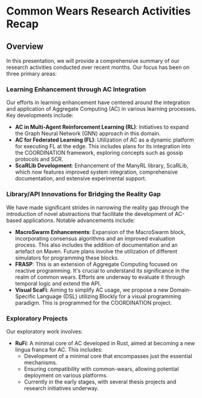 # Common Wears Research Activities Recap

## Overview
In this presentation, we will provide a comprehensive summary of our research activities conducted over recent months. Our focus has been on three primary areas:

### Learning Enhancement through AC Integration
Our efforts in learning enhancement have centered around the integration and application of Aggregate Computing (AC) in various learning processes. Key developments include:

- **AC in Multi-Agent Reinforcement Learning (RL)**: Initiatives to expand the Graph Neural Network (GNN) approach in this domain.
- **AC for Federated Learning (FL)**: Utilization of AC as a dynamic platform for executing FL at the edge. This includes plans for its integration into the COORDINATION framework, exploring concepts such as gossip protocols and SCR.
- **ScaRLib Development**: Enhancement of the ManyRL library, ScaRLib, which now features improved system integration, comprehensive documentation, and extensive experimental support.

### Library/API Innovations for Bridging the Reality Gap
We have made significant strides in narrowing the reality gap through the introduction of novel abstractions that facilitate the development of AC-based applications. Notable advancements include:

- **MacroSwarm Enhancements**: Expansion of the MacroSwarm block, incorporating consensus algorithms and an improved evaluation process. This also includes the addition of documentation and an artefact on Maven. Future plans involve the utilization of different simulators for programming these blocks.
- **FRASP**: This is an extension of Aggregate Computing focused on reactive programming. It's crucial to understand its significance in the realm of common wears. Efforts are underway to evaluate it through temporal logic and extend the API.
- **Visual ScaFi**: Aiming to simplify AC usage, we propose a new Domain-Specific Language (DSL) utilizing Blockly for a visual programming paradigm. This is programmed for the COORDINATION project.

### Exploratory Projects
Our exploratory work involves:

- **RuFi**: A minimal core of AC developed in Rust, aimed at becoming a new lingua franca for AC. This includes:
  - Development of a minimal core that encompasses just the essential mechanisms.
  - Ensuring compatibility with common-wears, allowing potential deployment on various platforms.
  - Currently in the early stages, with several thesis projects and research initiatives underway.
